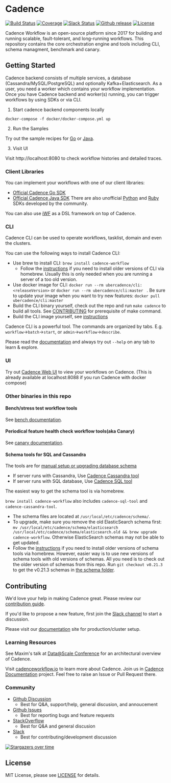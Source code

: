 # Cadence
[![Build Status](https://badge.buildkite.com/159887afd42000f11126f85237317d4090de97b26c287ebc40.svg?theme=github&branch=master)](https://buildkite.com/uberopensource/cadence-server)
[![Coverage](https://codecov.io/gh/cadence-workflow/cadence/graph/badge.svg?token=7SD244ImNF)](https://codecov.io/gh/cadence-workflow/cadence)
[![Slack Status](https://img.shields.io/badge/slack-join_chat-white.svg?logo=slack&style=social)](http://t.uber.com/cadence-slack)
[![Github release](https://img.shields.io/github/v/release/cadence-workflow/cadence.svg)](https://github.com/cadence-workflow/cadence/releases)
[![License](https://img.shields.io/github/license/cadence-workflow/cadence.svg)](http://www.apache.org/licenses/LICENSE-2.0)

Cadence Workflow is an open-source platform since 2017 for building and running scalable, fault-tolerant, and long-running workflows. This repository contains the core orchestration engine and tools including CLI, schema managment, benchmark and canary.


## Getting Started

Cadence backend consists of multiple services, a database (Cassandra/MySQL/PostgreSQL) and optionally Kafka+Elasticsearch.
As a user, you need a worker which contains your workflow implementation.
Once you have Cadence backend and worker(s) running, you can trigger workflows by using SDKs or via CLI.

1. Start cadence backend components locally

```
docker-compose -f docker/docker-compose.yml up
```

2. Run the Samples

Try out the sample recipes for [Go](https://github.com/cadence-workflow/cadence-samples) or [Java](https://github.com/cadence-workflow/cadence-java-samples).

3. Visit UI

Visit http://localhost:8080 to check workflow histories and detailed traces.


### Client Libraries
You can implement your workflows with one of our client libraries:
- [Official Cadence Go SDK](https://github.com/cadence-workflow/cadence-go-client)
- [Official Cadence Java SDK](https://github.com/cadence-workflow/cadence-java-client)
There are also unofficial [Python](https://github.com/firdaus/cadence-python) and [Ruby](https://github.com/coinbase/cadence-ruby) SDKs developed by the community.

You can also use [iWF](https://github.com/indeedeng/iwf) as a DSL framework on top of Cadence.

### CLI

Cadence CLI can be used to operate workflows, tasklist, domain and even the clusters.

You can use the following ways to install Cadence CLI:
* Use brew to install CLI: `brew install cadence-workflow`
  * Follow the [instructions](https://github.com/cadence-workflow/cadence/discussions/4457) if you need to install older versions of CLI via homebrew. Usually this is only needed when you are running a server of a too old version.
* Use docker image for CLI: `docker run --rm ubercadence/cli:<releaseVersion>`  or `docker run --rm ubercadence/cli:master ` . Be sure to update your image when you want to try new features: `docker pull ubercadence/cli:master `
* Build the CLI binary yourself, check out the repo and run `make cadence` to build all tools. See [CONTRIBUTING](CONTRIBUTING.md) for prerequisite of make command.
* Build the CLI image yourself, see [instructions](docker/README.md#diy-building-an-image-for-any-tag-or-branch)

Cadence CLI is a powerful tool. The commands are organized by tabs. E.g. `workflow`->`batch`->`start`, or `admin`->`workflow`->`describe`.

Please read the [documentation](https://cadenceworkflow.io/docs/cli/#documentation) and always try out `--help` on any tab to learn & explore.

### UI

Try out [Cadence Web UI](https://github.com/cadence-workflow/cadence-web) to view your workflows on Cadence.
(This is already available at localhost:8088 if you run Cadence with docker compose)


### Other binaries in this repo

#### Bench/stress test workflow tools
See [bench documentation](./bench/README.md).

#### Periodical feature health check workflow tools(aka Canary)
See [canary documentation](./canary/README.md).

#### Schema tools for SQL and Cassandra
The tools are for [manual setup or upgrading database schema](docs/persistence.md)

  * If server runs with Cassandra, Use [Cadence Cassandra tool](tools/cassandra/README.md)
  * If server runs with SQL database, Use [Cadence SQL tool](tools/sql/README.md)

The easiest way to get the schema tool is via homebrew.

`brew install cadence-workflow` also includes `cadence-sql-tool` and `cadence-cassandra-tool`.
 * The schema files are located at `/usr/local/etc/cadence/schema/`.
 * To upgrade, make sure you remove the old ElasticSearch schema first: `mv /usr/local/etc/cadence/schema/elasticsearch /usr/local/etc/cadence/schema/elasticsearch.old && brew upgrade cadence-workflow`. Otherwise ElasticSearch schemas may not be able to get updated.
 * Follow the [instructions](https://github.com/cadence-workflow/cadence/discussions/4457) if you need to install older versions of schema tools via homebrew.
 However, easier way is to use new versions of schema tools with old versions of schemas.
 All you need is to check out the older version of schemas from this repo. Run `git checkout v0.21.3` to get the v0.21.3 schemas in [the schema folder](/schema).


## Contributing

We'd love your help in making Cadence great. Please review our [contribution guide](CONTRIBUTING.md).

If you'd like to propose a new feature, first join the [Slack channel](http://t.uber.com/cadence-slack) to start a discussion.

Please visit our [documentation](https://cadenceworkflow.io/docs/operation-guide/) site for production/cluster setup.


### Learning Resources
See Maxim's talk at [Data@Scale Conference](https://atscaleconference.com/videos/cadence-microservice-architecture-beyond-requestreply) for an architectural overview of Cadence.

Visit [cadenceworkflow.io](https://cadenceworkflow.io) to learn more about Cadence. Join us in [Cadence Documentation](https://github.com/cadence-workflow/Cadence-Docs) project. Feel free to raise an Issue or Pull Request there.

### Community
* [Github Discussion](https://github.com/cadence-workflow/cadence/discussions)
  * Best for Q&A, support/help, general discusion, and annoucement
* [Github Issues](https://github.com/cadence-workflow/cadence/issues)
  * Best for reporting bugs and feature requests
* [StackOverflow](https://stackoverflow.com/questions/tagged/cadence-workflow)
  * Best for Q&A and general discusion
* [Slack](http://t.uber.com/cadence-slack)
  * Best for contributing/development discussion


[![Stargazers over time](https://starchart.cc/uber/cadence.svg?variant=adaptive)](https://starchart.cc/uber/cadence)


## License

MIT License, please see [LICENSE](https://github.com/cadence-workflow/cadence/blob/master/LICENSE) for details.
